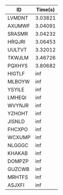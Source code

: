 |ID|Time(s)|
|-|-|
|LVMDNT|3.03821|
|AXUMWF|3.04091|
|SRASMR|3.04232|
|HRQJRI|3.06453|
|UULTVT|3.32012|
|TKWJLM|3.46726|
|PQXHYS|3.80682|
|HIGTLF|inf|
|MLBOYW|inf|
|YSYILE|inf|
|LMHEQI|inf|
|WVYNJR|inf|
|YZHOHT|inf|
|JISNLD|inf|
|FHCXPO|inf|
|WCXUMP|inf|
|NLGGGC|inf|
|KHAKAB|inf|
|DOMPZP|inf|
|GUZCWB|inf|
|MRHTFS|inf|
|ASJXFI|inf|
